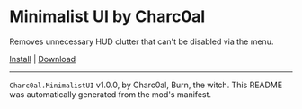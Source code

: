 # Minimalist UI by Charc0al

Removes unnecessary HUD clutter that can't be disabled via the menu.

[Install](https://hitman-resources.netlify.app/smf-install-link/https://github.com/charc0al/HitmanCleanUI/releases/latest/download/mod.framework.zip) | [Download](https://github.com/charc0al/HitmanCleanUI/releases/latest/download/mod.framework.zip)

---

`Charc0al.MinimalistUI` v1.0.0, by Charc0al, Burn, the witch. This README was automatically generated from the mod's manifest.
